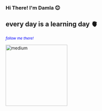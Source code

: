 

### Hi There! I'm Damla :blush:

## every day is a learning day 🫀

<i style="color: blue; font-size:12px;"> follow me there!</i>

<a href="https://medium.com/@damlayasar40">
   <img src="https://www.iconpacks.net/icons/2/free-medium-icon-2177-thumb.png" alt="medium" width="200" height="200">
</a>
